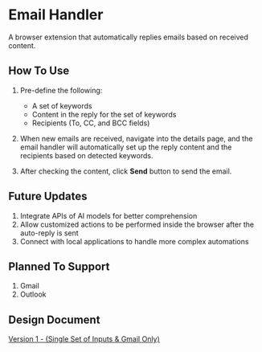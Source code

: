 # Email Handler

A browser extension that automatically replies emails based on received content.

## How To Use

1. Pre-define the following:

   - A set of keywords
   - Content in the reply for the set of keywords
   - Recipients (To, CC, and BCC fields)

2. When new emails are received, navigate into the details page, and the email handler will automatically set up the reply content and the recipients based on detected keywords.

3. After checking the content, click **Send** button to send the email.

## Future Updates

1. Integrate APIs of AI models for better comprehension
2. Allow customized actions to be performed inside the browser after the auto-reply is sent
3. Connect with local applications to handle more complex automations

## Planned To Support

1. Gmail
2. Outlook

## Design Document

[Version 1 - (Single Set of Inputs & Gmail Only)](https://team-euw7ngch6osa.atlassian.net/wiki/external/MDJkNzEyNDNkYTdiNDBhZmI1ZDM0OTFkYzcwOGYyYTU)
